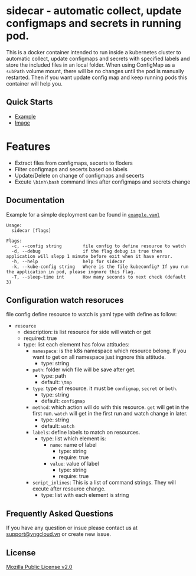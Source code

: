 
# sidecar - automatic collect, update configmaps and secrets in running pod.

This is a docker container intended to run inside a kubernetes cluster to automatic collect, update configmaps and secrets with specified labels and store the included files in an local folder. When using ConfigMap as a `subPath` volume mount, there will be no changes until the pod is manually restarted. Then if you want update config map and keep running pods this container will help you.

## Quick Starts

- [Example](./example/example.yaml)
- [Image](https://hub.docker.com/r/vngcloud/sidecar)

# Features

- Extract files from configmaps, secerts to floders
- Filter configmaps and secerts based on labels
- Update/Delete on change of configmaps and secerts
- Excute `\binh\bash` command lines after configmaps and secrets change

## Documentation
Example for a simple deployment can be found in [`example.yaml`](./example/example.yaml)
```
Usage:
  sidecar [flags]

Flags:
  -c, --config string        file config to define resource to watch
  -d, --debug                if the flag debug is true then application will slepp 1 minute before exit when it have error.
  -h, --help                 help for sidecar
  -k, --kube-config string   Where is the file kubeconfig? If you run the application in pod, please ingnore this flag.
  -T, --sleep-time int       How many seconds to next check (default 3)
```
## Configuration watch resoruces
file config define resource to watch is yaml type with define as follow:
- `resource`
    - description: is list resource for side will watch or get
    - required: true
    - type: list each elememt has folow attitudes:
        - `namespace`: is the k8s namespace which resource belong. If you want to get on all namespace just ingnore this attitude.
            - type: string
        - `path`: folder wich file will be save after get.
            - type: path
            - default: `\tmp`
        - `type`: type of resource. it must be `configmap`, `secret` or `both`.
            - type: string
            - default: `configmap`
        - `method`: which action will do with this resource. `get` will get in the first run. `watch` will get in the first run and watch change in later. 
            - type: string
            - default: `watch`
        - `labels`: define labels to match on resources. 
            - type: list which element is:
                - `name`: name of label
                    - type: string
                    - require: true
                - `value`: value of label
                    - type: string
                    - require: true
        - `script_inlines`: This is a list of command strings. They will excute after resource change. 
            - type: list with each element is string
## Frequently Asked Questions

If you have any question or insue please contact us at [support@vngcloud.vn](mailto:support@vngcloud.vn) or create new issue.

## License
[Mozilla Public License v2.0](./LICENSE)